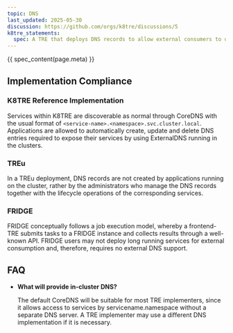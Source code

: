 ```yaml
---
topic: DNS
last_updated: 2025-05-30
discussion: https://github.com/orgs/k8tre/discussions/5
k8tre_statements:
  spec: A TRE that deploys DNS records to allow external consumers to discover services should manage the external DNS entities together with the lifecycle operations of the corresponding services, such as deployments or upgrades. This includes removing DNS records which are no longer needed.
---
```


{{ spec_content(page.meta) }}

## Implementation Compliance

### K8TRE Reference Implementation

Services within K8TRE are discoverable as normal through CoreDNS with the usual format of `<service-name>.<namespace>.svc.cluster.local`. Applications are allowed to automatically create, update and delete DNS entries required to expose their services by using ExternalDNS running in the clusters.

### TREu

In a TREu deployment, DNS records are not created by applications running on the cluster, rather by the administrators who manage the DNS records together with the lifecycle operations of the corresponding services.

### FRIDGE

FRIDGE conceptually follows a job execution model, whereby a frontend-TRE submits tasks to a FRIDGE instance and collects results through a well-known API. FRIDGE users may not deploy long running services for external consumption and, therefore, requires no external DNS support.  

## FAQ

- **What will provide in-cluster DNS?**

   The default CoreDNS will be suitable for most TRE implementers, since it allows access to services by servicename.namespace without a separate DNS server. A TRE implementer may use a different DNS implementation if it is necessary.
